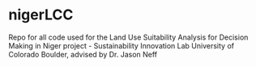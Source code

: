 # nigerLCC
Repo for all code used for the Land Use Suitability Analysis for Decision Making in Niger project - Sustainability Innovation Lab University of Colorado Boulder, advised by Dr. Jason Neff
